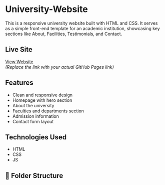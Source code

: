 # University-Website

This is a responsive university website built with HTML and CSS. It serves as a simple front-end template for an academic institution, showcasing key sections like About, Facilities, Testimonials, and Contact.

## Live Site
[View Website](https://yourusername.github.io/university-website/)  
*(Replace the link with your actual GitHub Pages link)*

##  Features
- Clean and responsive design
- Homepage with hero section
- About the university
- Faculties and departments section
- Admission information
- Contact form layout

## Technologies Used
- HTML
- CSS
- JS

## 📁 Folder Structure

